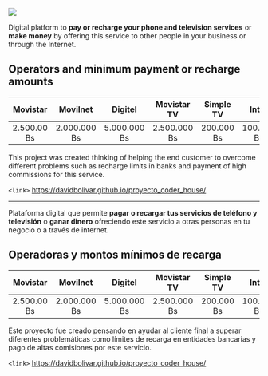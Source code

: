 [![](https://www.recargas247.net/img/Logo_original.svg)](https://www.recargas247.net)

Digital platform to **pay or recharge your phone and television services** or **make money** by offering this service to other people in your business or through the Internet.

## Operators and minimum payment or recharge amounts

|  Movistar   |   Movilnet   |   Digitel    | Movistar TV  | Simple TV  |   Inter    |
| :---------: | :----------: | :----------: | :----------: | :--------: | :--------: |
| 2.500.00 Bs | 2.000.000 Bs | 5.000.000 Bs | 2.500.000 Bs | 200.000 Bs | 100.000 Bs |

This project was created thinking of helping the end customer to overcome different problems such as recharge limits in banks and payment of high commissions for this service.

`<link>` <https://davidbolivar.github.io/proyecto_coder_house/>

---

Plataforma digital que permite **pagar o recargar tus servicios de teléfono y televisión** o **ganar dinero** ofreciendo este servicio a otras personas en tu negocio o a través de internet.

## Operadoras y montos mínimos de recarga

|  Movistar   |   Movilnet   |   Digitel    | Movistar TV  | Simple TV  |   Inter    |
| :---------: | :----------: | :----------: | :----------: | :--------: | :--------: |
| 2.500.00 Bs | 2.000.000 Bs | 5.000.000 Bs | 2.500.000 Bs | 200.000 Bs | 100.000 Bs |

Este proyecto fue creado pensando en ayudar al cliente final a superar diferentes problemáticas como límites de recarga en entidades bancarias y pago de altas comisiones por este servicio.

`<link>` <https://davidbolivar.github.io/proyecto_coder_house/>
